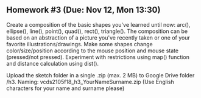 ## Homework #3 (Due: Nov 12, Mon 13:30)

Create a composition of the basic shapes you've learned until now: arc(), ellipse(), line(), point(), quad(), rect(), triangle(). The composition can be based on an abstraction of a picture you've recently taken or one of your favorite illustrations/drawings. Make some shapes change color/size/position according to the mouse position and mouse state (pressed/not pressed). Experiment with restrictions using map() function and distance calculation using dist().

Upload the sketch folder in a single .zip (max. 2 MB) to Google Drive folder /h3. Naming: vcds2105f18_h3_YourNameSurname.zip (Use English characters for your name and surname please)

